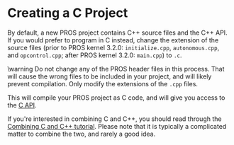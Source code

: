 Creating a C Project
====================

By default, a new PROS project contains C++ source files and the C++
API. If you would prefer to program in C instead, change the extension
of the source files (prior to PROS kernel 3.2.0: `initialize.cpp`,
`autonomous.cpp`, and `opcontrol.cpp`; after PROS kernel 3.2.0:
`main.cpp`) to `.c`.

\warning 
  Do not change any of the PROS header files in this process. That will cause the wrong files to be
  included in your project, and will likely prevent compilation. Only modify the extensions of the `.cpp` files.

This will compile your PROS project as C code, and will give you access
to the [C API](../../api/c/index.html).

If you're interested in combining C and C++, you should read through the
[Combining C and C++ tutorial](../general/combining-c-cpp.html). Please
note that it is typically a complicated matter to combine the two, and
rarely a good idea.
